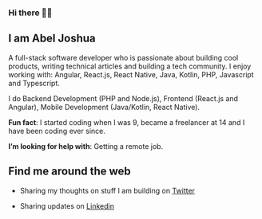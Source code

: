 ### Hi there 👋🏾

## I am Abel Joshua

A full-stack software developer who is passionate about building cool products, writing technical articles and building a tech community. I enjoy working with: Angular, React.js, React Native, Java, Kotlin, PHP, Javascript and Typescript.

I do Backend Development (PHP and Node.js), Frontend (React.js and Angular), Mobile Development (Java/Kotlin, React Native).
<!--
I am proficient in the following programing languages: Javascript, Typescript, Java, PHP and Python.
-->

**Fun fact**: I started coding when I was 9, became a freelancer at 14 and I have been coding ever since.


**I’m looking for help with**: Getting a remote job.


## Find me around the web

* Sharing my thoughts on stuff I am building on [Twitter](https://twitter.com/iamabeljoshua)

* Sharing updates on [Linkedin](https://linkedin.com/in/iamabeljoshua)

<!--

## ⚡️ What I do:

* Senior Full-Stack Developer.

* Co-founder Clique.ng

* Open-source Developer

* Host of Python Book Club.

-->

<!--
**iamabeljoshua/iamabeljoshua** is a ✨ _special_ ✨ repository because its `README.md` (this file) appears on your GitHub profile.

Here are some ideas to get you started:

- 🔭 I’m currently working on ...
- 🌱 I’m currently learning ...
- 👯 I’m looking to collaborate on ...
-  ...
- ...
- 📫 How to reach me: ...
- 😄 Pronouns: ...
- ⚡ Fun fact: ...
-->
